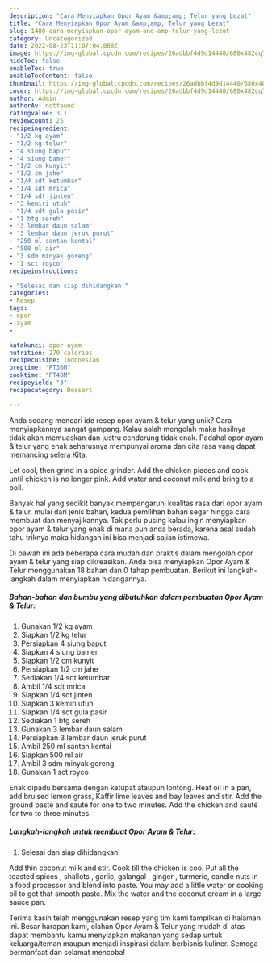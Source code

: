 ```yaml
---
description: "Cara Menyiapkan Opor Ayam &amp;amp; Telur yang Lezat"
title: "Cara Menyiapkan Opor Ayam &amp;amp; Telur yang Lezat"
slug: 1480-cara-menyiapkan-opor-ayam-and-amp-telur-yang-lezat
category: Uncategorized
date: 2022-08-23T11:07:04.068Z
image: https://img-global.cpcdn.com/recipes/26adbbf4d9d14440/680x482cq70/opor-ayam-telur-foto-resep-utama.jpg
hideToc: false
enableToc: true
enableTocContent: false
thumbnail: https://img-global.cpcdn.com/recipes/26adbbf4d9d14440/680x482cq70/opor-ayam-telur-foto-resep-utama.jpg
cover: https://img-global.cpcdn.com/recipes/26adbbf4d9d14440/680x482cq70/opor-ayam-telur-foto-resep-utama.jpg
author: Admin
authorAv: notfound
ratingvalue: 3.1
reviewcount: 25
recipeingredient:
- "1/2 kg ayam"
- "1/2 kg telur"
- "4 siung baput"
- "4 siung bamer"
- "1/2 cm kunyit"
- "1/2 cm jahe"
- "1/4 sdt ketumbar"
- "1/4 sdt mrica"
- "1/4 sdt jinten"
- "3 kemiri utuh"
- "1/4 sdt gula pasir"
- "1 btg sereh"
- "3 lembar daun salam"
- "3 lembar daun jeruk purut"
- "250 ml santan kental"
- "500 ml air"
- "3 sdm minyak goreng"
- "1 sct royco"
recipeinstructions:

- "Selesai dan siap dihidangkan!"
categories:
- Resep
tags:
- opor
- ayam
- 

katakunci: opor ayam  
nutrition: 270 calories
recipecuisine: Indonesian
preptime: "PT36M"
cooktime: "PT48M"
recipeyield: "3"
recipecategory: Dessert

---
```





Anda sedang mencari ide resep opor ayam &amp; telur yang unik? Cara menyiapkannya sangat gampang. Kalau salah mengolah maka hasilnya tidak akan memuaskan dan justru cenderung tidak enak. Padahal opor ayam &amp; telur yang enak seharusnya mempunyai aroma dan cita rasa yang dapat memancing selera Kita.





Let cool, then grind in a spice grinder. Add the chicken pieces and cook until chicken is no longer pink. Add water and coconut milk and bring to a boil.

Banyak hal yang sedikit banyak mempengaruhi kualitas rasa dari opor ayam &amp; telur, mulai dari jenis bahan, kedua pemilihan bahan segar hingga cara membuat dan menyajikannya. Tak perlu pusing kalau ingin menyiapkan opor ayam &amp; telur yang enak di mana pun anda berada, karena asal sudah tahu triknya maka hidangan ini bisa menjadi sajian istimewa.






Di bawah ini ada beberapa cara mudah dan praktis dalam mengolah opor ayam &amp; telur yang siap dikreasikan. Anda bisa menyiapkan Opor Ayam &amp; Telur menggunakan 18 bahan dan 0 tahap pembuatan. Berikut ini langkah-langkah dalam menyiapkan hidangannya.

<!--inarticleads1-->

##### Bahan-bahan dan bumbu yang dibutuhkan dalam pembuatan Opor Ayam &amp; Telur:

1. Gunakan 1/2 kg ayam
1. Siapkan 1/2 kg telur
1. Persiapkan 4 siung baput
1. Siapkan 4 siung bamer
1. Siapkan 1/2 cm kunyit
1. Persiapkan 1/2 cm jahe
1. Sediakan 1/4 sdt ketumbar
1. Ambil 1/4 sdt mrica
1. Siapkan 1/4 sdt jinten
1. Siapkan 3 kemiri utuh
1. Siapkan 1/4 sdt gula pasir
1. Sediakan 1 btg sereh
1. Gunakan 3 lembar daun salam
1. Persiapkan 3 lembar daun jeruk purut
1. Ambil 250 ml santan kental
1. Siapkan 500 ml air
1. Ambil 3 sdm minyak goreng
1. Gunakan 1 sct royco


Enak dipadu bersama dengan ketupat ataupun lontong. Heat oil in a pan, add bruised lemon grass, Kaffir lime leaves and bay leaves and stir. Add the ground paste and sauté for one to two minutes. Add the chicken and sauté for two to three minutes. 

<!--inarticleads2-->

##### Langkah-langkah untuk membuat Opor Ayam &amp; Telur:


1. Selesai dan siap dihidangkan!

Add thin coconut milk and stir. Cook till the chicken is coo. Put all the toasted spices , shallots , garlic, galangal , ginger , turmeric, candle nuts in a food processor and blend into paste. You may add a little water or cooking oil to get that smooth paste. Mix the water and the coconut cream in a large sauce pan. 

Terima kasih telah menggunakan resep yang tim kami tampilkan di halaman ini. Besar harapan kami, olahan Opor Ayam &amp; Telur yang mudah di atas dapat membantu kamu menyiapkan makanan yang sedap untuk keluarga/teman maupun menjadi inspirasi dalam berbisnis kuliner. Semoga bermanfaat dan selamat mencoba!
